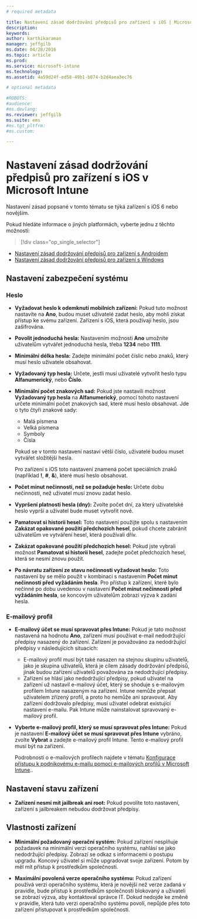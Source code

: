 ```yaml
---
# required metadata

title: Nastavení zásad dodržování předpisů pro zařízení s iOS | Microsoft Intune
description:
keywords:
author: karthikaraman
manager: jeffgilb
ms.date: 04/28/2016
ms.topic: article
ms.prod:
ms.service: microsoft-intune
ms.technology:
ms.assetid: 4a59d24f-ed58-49b1-b874-b2d4aea3ec76

# optional metadata

#ROBOTS:
#audience:
#ms.devlang:
ms.reviewer: jeffgilb
ms.suite: ems
#ms.tgt_pltfrm:
#ms.custom:

---
```



# Nastavení zásad dodržování předpisů pro zařízení s iOS v Microsoft Intune

Nastavení zásad popsané v tomto tématu se týká zařízení s iOS 6 nebo novějším.

Pokud hledáte informace o jiných platformách, vyberte jednu z těchto možností:
> [!div class="op_single_selector"]
- [Nastavení zásad dodržování předpisů pro zařízení s Androidem](android-compliance-policy-settings-in-microsoft-intune.md)
- [Nastavení zásad dodržování předpisů pro zařízení s Windows](windows-compliance-policy-settings-in-microsoft-intune.md)

## Nastavení zabezpečení systému
### Heslo
- **Vyžadovat heslo k odemknutí mobilních zařízení:** Pokud tuto možnost nastavíte na **Ano**, budou muset uživatelé zadat heslo, aby mohli
  získat přístup ke svému zařízení. Zařízení s iOS, která používají heslo, jsou zašifrována.

- **Povolit jednoduchá hesla:** Nastavením
   možnosti **Ano** umožníte uživatelům vytvářet jednoduchá hesla,
   třeba **1234** nebo **1111**.

-  **Minimální délka hesla:**
  Zadejte minimální počet číslic nebo znaků, který
  musí heslo uživatele obsahovat.
- **Vyžadovaný typ hesla:** Určete, jestli musí uživatelé vytvořit
heslo typu **Alfanumerický**, nebo **Číslo**.

- **Minimální počet znakových sad:** Pokud jste nastavili možnost **Vyžadovaný typ hesla** na
**Alfanumerický**, pomocí tohoto nastavení určete minimální počet
znakových sad, které musí heslo obsahovat. Jde o tyto čtyři znakové sady:
  -   Malá písmena
  -   Velká písmena
  -   Symboly
  -   Čísla

  Pokud se v tomto nastavení nastaví větší číslo, uživatelé budou muset vytvářet složitější hesla.

  Pro zařízení s iOS toto nastavení znamená počet speciálních znaků (například **!**, **#**, **&amp;**), které musí heslo obsahovat.
- **Počet minut nečinnosti, než se požaduje heslo:** Určete dobu nečinnosti, než uživatel musí znovu zadat heslo.

- **Vypršení platnosti hesla (dny):** Zvolte počet dní, za který uživatelské heslo vyprší
a uživatel bude muset vytvořit nové.

- **Pamatovat si historii hesel:** Toto nastavení použijte spolu s nastavením **Zakázat opakované použití předchozích hesel**,
pokud chcete zabránit uživatelům ve vytváření hesel, která používali dřív.

- **Zakázat opakované použití předchozích hesel:** Pokud jste vybrali možnost **Pamatovat si historii hesel**, zadejte
počet předchozích hesel, která se nesmí znovu použít.

- **Po návratu zařízení ze stavu nečinnosti vyžadovat heslo:**
Toto nastavení by se mělo použít v kombinaci s nastavením **Počet minut nečinnosti před vyžádáním hesla**. Pro přístup k zařízení, které bylo nečinné po dobu uvedenou v nastavení
**Počet minut nečinnosti před vyžádáním hesla**, se koncovým uživatelům zobrazí výzva k zadání hesla.

### E-mailový profil
- **E-mailový účet se musí spravovat přes Intune:** Pokud je tato možnost nastavená na hodnotu **Ano**, zařízení musí používat e-mail nedodržující předpisy nasazený do zařízení. Zařízení je považováno za nedodržující předpisy v následujících situacích:
  - E-mailový profil musí být také nasazen na stejnou skupinu uživatelů, jako je skupina uživatelů, která je cílem zásady dodržování předpisů, jinak budou zařízení uživatelů považována za nedodržující předpisy.
  - Zařízení se hlásí jako nedodržující předpisy, pokud uživatel na zařízení už nastavil e-mailový účet, který se shoduje s e-mailovým profilem Intune nasazeným na zařízení. Intune nemůže přepsat uživatelem zřízený profil, a proto
  ho nemůže ani spravovat. Aby zařízení dodržovalo předpisy, musí uživatel odebrat
  existující nastavení e-mailu. Pak Intune může nainstalovat spravovaný
  e-mailový profil.


- **Vyberte e-mailový profil, který se musí spravovat přes Intune:**
     Pokud je nastavení **E-mailový účet se musí spravovat přes Intune** vybráno,
     zvolte **Vybrat** a zadejte e-mailový profil Intune. Tento e-mailový profil musí být na zařízení.

     Podrobnosti o e-mailových profilech najdete v tématu [Konfigurace přístupu
     k podnikovému e-mailu pomocí e-mailových profilů v Microsoft Intune](configure-access-to-corporate-email-using-email-profiles-with-microsoft-intune.md)..

## Nastavení stavu zařízení

- **Zařízení nesmí mít jailbreak ani root:** Pokud povolíte toto nastavení,
zařízení s jailbreakem nebudou dodržovat předpisy.

##  Vlastnosti zařízení
- **Minimální požadovaný operační systém:** Pokud zařízení nesplňuje požadavek na minimální verzi operačního systému,
nahlásí se jako nedodržující předpisy.
Zobrazí se odkaz s informacemi o postupu upgradu. Koncový uživatel si může upgradovat svoje zařízení. Potom by měl mít přístup k prostředkům společnosti.

- **Maximální povolená verze operačního systému:** Pokud zařízení používá
verzi operačního systému, která je novější než verze zadaná v pravidle, bude přístup k prostředkům společnosti blokovaný a uživateli se zobrazí výzva, aby kontaktoval správce IT. Dokud nedojde ke změně v pravidle, která tuto verzi operačního systému povolí, nepůjde přes toto zařízení přistupovat k prostředkům společnosti.


<!--HONumber=May16_HO1-->


